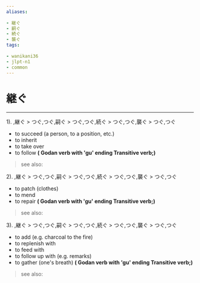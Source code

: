 ```yaml
---
aliases:
    
- 継ぐ
- 嗣ぐ
- 続ぐ
- 襲ぐ
tags:
    
- wanikani36
- jlpt-n1
- common
---
```


# 継ぐ
---
1).
,継ぐ > つぐ,つぐ,嗣ぐ > つぐ,つぐ,続ぐ > つぐ,つぐ,襲ぐ > つぐ,つぐ

- to succeed (a person, to a position, etc.)
- to inherit
- to take over
- to follow
**( Godan verb with 'gu' ending Transitive verb;)**
> see also: 
            
2).
,継ぐ > つぐ,つぐ,嗣ぐ > つぐ,つぐ,続ぐ > つぐ,つぐ,襲ぐ > つぐ,つぐ

- to patch (clothes)
- to mend
- to repair
**( Godan verb with 'gu' ending Transitive verb;)**
> see also: 
            
3).
,継ぐ > つぐ,つぐ,嗣ぐ > つぐ,つぐ,続ぐ > つぐ,つぐ,襲ぐ > つぐ,つぐ

- to add (e.g. charcoal to the fire)
- to replenish with
- to feed with
- to follow up with (e.g. remarks)
- to gather (one's breath)
**( Godan verb with 'gu' ending Transitive verb;)**
> see also: 
            